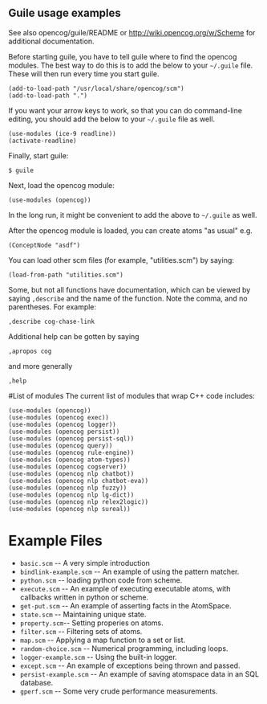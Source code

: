 Guile usage examples
--------------------

See also opencog/guile/README or http://wiki.opencog.org/w/Scheme
for additional documentation.

Before starting guile, you have to tell guile where to find the opencog
modules.  The best way to do this is to add the below to your `~/.guile`
file.  These will then run every time you start guile.
```
(add-to-load-path "/usr/local/share/opencog/scm")
(add-to-load-path ".")
```

If you want your arrow keys to work, so that you can do command-line
editing, you should add the below to your `~/.guile` file as well.
```
(use-modules (ice-9 readline))
(activate-readline)
```

Finally, start guile:
```
$ guile
```
Next, load the opencog module:
```
(use-modules (opencog))
```
In the long run, it might be convenient to add the above to `~/.guile`
as well.

After the opencog module is loaded, you can create atoms "as usual" e.g.
```
(ConceptNode "asdf")
```

You can load other scm files (for example, "utilities.scm") by saying:

```
(load-from-path "utilities.scm")
```

Some, but not all functions have documentation, which can be viewed by
saying `,describe` and the name of the function.  Note the comma, and no
parentheses.  For example:
```
,describe cog-chase-link
```
Additional help can be gotten by saying
```
,apropos cog
```
and more generally
```
,help
```

#List of modules
The current list of modules that wrap C++ code includes:
```
(use-modules (opencog))
(use-modules (opencog exec))
(use-modules (opencog logger))
(use-modules (opencog persist))
(use-modules (opencog persist-sql))
(use-modules (opencog query))
(use-modules (opencog rule-engine))
(use-modules (opencog atom-types))
(use-modules (opencog cogserver))
(use-modules (opencog nlp chatbot))
(use-modules (opencog nlp chatbot-eva))
(use-modules (opencog nlp fuzzy))
(use-modules (opencog nlp lg-dict))
(use-modules (opencog nlp relex2logic))
(use-modules (opencog nlp sureal))
```

# Example Files

* `basic.scm`   -- A very simple introduction
* `bindlink-example.scm` -- An example of using the pattern matcher.
* `python.scm`  -- loading python code from scheme.
* `execute.scm` -- An example of executing executable atoms, with
                   callbacks written in python or scheme.
* `get-put.scm` -- An example of asserting facts in the AtomSpace.
* `state.scm`   -- Maintaining unique state.
* `property.scm`-- Setting properies on atoms.
* `filter.scm`  -- Filtering sets of atoms.
* `map.scm`     -- Applying a map function to a set or list.
* `random-choice.scm`  -- Numerical programming, including loops.
* `logger-example.scm` -- Using the built-in logger.
* `except.scm`  -- An example of exceptions being thrown and passed.
* `persist-example.scm` -- An example of saving atomspace data in an SQL
                   database.
* `gperf.scm`   -- Some very crude performance measurements.
